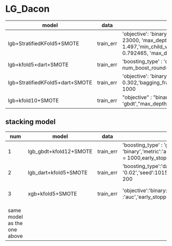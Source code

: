 # LG_Dacon


|model|data|parameter tuning|auc_score|accuracy|precision|recall|f1_score|final_score|
|--|--|--|--|--|--|--|--|--|
|lgb+StratifiedKFold5+SMOTE|train_err|'objective': 'binary','boosting_type': 'dart','subsample_freq': 5,'num_leaves': 92, 'min_data_in_leaf': 64, 'subsample_for_bin': 23000, 'max_depth': -1,'feature_fraction': 0.302,'bagging_fraction': 0.904,'lambda_l1': 0.099, 'lambda_l2': 1.497,'min_child_weight': 38.011,'nthread': 32, 'metric': 'auc', 'learning_rate': 0.021, 'drop_rate': 0.846244, 'skip_drop': 0.792465, 'max_drop': 65,'seed': 42,'n_estimators': 1000|0.8997|0.8276|0.8806|0.7455|0.8153| |
|lgb+kfold5+dart+SMOTE|train_err|'boosting_type' : 'dart','objective': 'binary','metric': 'auc','learning_rate' : '0.02','seed': 1015, num_boost_round=1200,early_stopping_rounds=200|0.9021|0.8264|0.9611|0.6413|0.81127|0.81291|
|lgb+StratifiedKFold5+dart+SMOTE|train_err|'objective': 'binary','boosting_type': 'dart', 'subsample_freq': 5,'min_data_in_leaf': 64, 'max_depth': -1, 'feature_fraction': 0.302,'bagging_fraction': 0.904, 'nthread': 32,'metric': 'auc', 'learning_rate': 0.01, 'max_drop': 65,'seed': 1015,'n_estimators': 1000|0.8973|0.8249|0.9004|0.71|0.8063|0.80759|
|lgb+kfold10+SMOTE|train_err| "objective" : "binary","metric" : "auc","boosting": 'gbdt',"max_depth":-1,"num_leaves":64,"learning_rate":0.01,"seed":1015,num_boost_round=1200,early_stopping_rounds=200|0.9101|0.8279|0.9945|0.5977|0.81749|0.81195|

## stacking model 

|num|model|data|parameter tuning|auc_score|accuracy|precision|recall|f1_score|final_score|
|--|--|--|--|--|--|--|--|--|--|
|1|lgb_gbdt+kfold12+SMOTE|train_err|'boosting_type' : 'gbdt','objective': 'binary','metric':'auc','learning_rate':'0.01','seed':1015,num_boost_round = 1000,early_stopping_rounds = 50|0.9098|0.8279|0.9978|0.5770|0.8163||
|2|lgb_dart+kfold5+SMOTE|train_err|'boosting_type':'dart','objective':'binary','metric': 'auc','learning_rate': '0.02','seed':1015,num_boost_round = 1200, early_stopping_rounds = 200|0.9021|0.8264|0.9611|0.6413|0.8112||
|3|xgb+kfold5+SMOTE|train_err|'objective':'binary:logistic','eval_metric' :'auc','early_stoppings':100,num_boost_round=1000|0.8886|0.8120|0.9390|0.6855|0.8034|0.8*(num1)+0.1*(num2)+0.1*(num3)=0.81320|
| | | | | | | | | | |
|same model as the one above| | | | | | | | |0.6*(num1)+0.2*(num2)+0.2*(num3)=0.0.81226|

